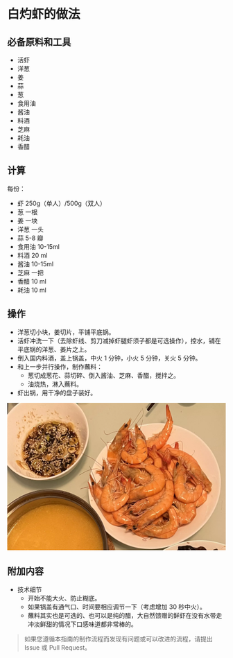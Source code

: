 # 白灼虾的做法

## 必备原料和工具

* 活虾
* 洋葱
* 姜
* 蒜
* 葱
* 食用油
* 酱油
* 料酒
* 芝麻
* 耗油
* 香醋

## 计算

每份：

* 虾 250g（单人）/500g（双人）
* 葱 一根
* 姜 一块
* 洋葱 一头
* 蒜 5-8 瓣
* 食用油 10-15ml
* 料酒 20 ml
* 酱油 10-15ml
* 芝麻 一把
* 香醋 10 ml
* 耗油 10 ml

## 操作

- 洋葱切小块，姜切片，平铺平底锅。
- 活虾冲洗一下（去除虾线、剪刀减掉虾腿虾须子都是可选操作），控水，铺在平底锅的洋葱、姜片之上。
- 倒入国内料酒，盖上锅盖，中火 1 分钟，小火 5 分钟，关火 5 分钟。
- 和上一步并行操作，制作蘸料：
  - 葱切成葱花、蒜切碎、倒入酱油、芝麻、香醋，搅拌之。
  - 油烧热，淋入蘸料。
- 虾出锅，用干净的盘子装好。

![白灼虾](./白灼虾.webp)

## 附加内容

- 技术细节
  - 开始不能大火、防止糊底。
  - 如果锅盖有通气口、时间要相应调节一下（考虑增加 30 秒中火）。
  - 蘸料其实也是可选的、也可以是纯的醋，大自然馈赠的鲜虾在没有水带走冲淡鲜甜的情况下口感味道都非常棒的。

> 如果您遵循本指南的制作流程而发现有问题或可以改进的流程，请提出 Issue 或 Pull Request。

